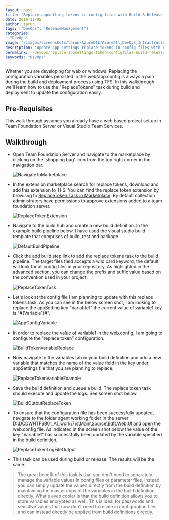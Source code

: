 ```yaml
---
layout: post
title: "Replace appsetting tokens in config files with Build & Release Management in VSTS (TFS)"
date: 2016-11-05
author: tarun 
tags: ["DevOps", "ReleaseManagement"]
categories:
- "DevOps"
image: "/images/screenshots/tarun/AzureDTL/AzureDtl_DevOps_InfrastructureIsCode.png"
description: "Update app settings replace tokens in config files with build and release management in VSTS and TFS"
permalink:  /DevOps/replace-appsettings-token-configfiles-build-release-tfs-vsts
keywords: "DevOps"
---
```

Whether you are developing for web or windows. Replacing the configuration variables persisted in the web/app.config is always a pain during the build and deployment process using TFS. In this walkthrough we'll learn how to use the "ReplaceTokens" task during build and deployment to update the configuration easily. 

<!--more--> 

## Pre-Requisites ## 
This walk through assumes you already have a web based project set up in Team Foundation Server or Visual Studio Team Services. 

## Walkthrough  ##
- Open Team Foundation Server and navigate to the marketplace by clicking on the 'shopping bag' icon from the top right corner in the navigation bar.
   
   ![NavigateToMarketplace]({{site.url}}/images/screenshots/tarun/ReplaceTokens/Nav2MrktplaceVstsTfs.png)

- In the extension marketplace search for replace tokens, download and add this extension to TFS. You can find the replace token extension by browisng to [ReplaceToken Task in Marketplace](https://marketplace.visualstudio.com/items?itemName=qetza.replacetokens&targetId=4ace6815-ca0a-4926-92f1-862643b5c950). By default collection administrators have permissions to approve extensions added to a team foundation server. 
   
   ![ReplaceTokenExtension]({{site.url}}/images/screenshots/tarun/ReplaceTokens/ReplaceTokenExtension.png)

- Navigate to the build hub and create a new build definition. In the example build pipeline below, I have used the visual studio build template that comprises of build, test and package.
   
   ![DefaultBuildPipeline]({{site.url}}/images/screenshots/tarun/ReplaceTokens/DefaultBuildPipeline.png)
 
- Click the add build step link to add the replace tokens task to the build pipeline. The target files field accepts a wild card keyword, the default will look for all config files in your repository. As highlighted in the advanced section, you can change the prefix and suffix value based on the convention used in your project. 
   
   ![ReplaceTokenTask]({{site.url}}/images/screenshots/tarun/ReplaceTokens/ReplaceTokenTask.png)
 
- Let's look at the config file I am planning to update with this replace tokens task. As you can see in the below screen shot, I am looking to replace the appSetting key "Variable1" the current value of variable1 key is "#{Variable1}#". 
   
   ![AppConfigVariable]({{site.url}}/images/screenshots/tarun/ReplaceTokens/AppConfigVariable.png)
 
- In order to replace the value of variable1 in the web.config, I am going to configure the "replace token" configuration.
   
   ![BuildTokenVariableReplace]({{site.url}}/images/screenshots/tarun/ReplaceTokens/BuildTokenVariableReplace.png)
 
- Now navigate to the variables tab in your build definition and add a new variable that matches the name of the value field in the key under appSettings file that you are planning to replace. 
   
   ![ReplaceTokenVariableExample]({{site.url}}/images/screenshots/tarun/ReplaceTokens/ReplaceTokenVariableEx.png)
 
- Save the build definition and queue a build. The replace token task should execute and update the logs. See screen shot below. 
   
   ![BuildOutputReplaceToken]({{site.url}}/images/screenshots/tarun/ReplaceTokens/BuildOutputReplaceToken.png)
 
- To ensure that the configuration file has been successfully updated, navigate to the folder agent working folder in the server D:\DCDWHTFSB01_A1\_work\7\s\Main\Source\Edft.Web.UI and open the web.config file. As indicated in the screen shot below the value of the key "Variable1" has successfully been updated by the variable specified in the build definition. 
   
   ![ReplaceTokenLogFileOutput]({{site.url}}/images/screenshots/tarun/ReplaceTokens/ReplaceTokenLogFile.png)
  
- This task can be used during build or release. The results will be the same. 
 
> The great benefit of this task is that you don't need to separately manage the variable values in config files or parameter files, instead you can simply update the values directly from the build definition by maintaining the master copy of the variables in the build definition directly. What's even cooler is that the build definition allows you to store variables encrypted as well. This is ideal for passwords and sensitive values that now don't need to reside in configuration files and can instead directly be applied from build definitions directly. 



